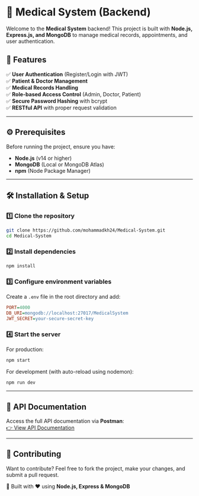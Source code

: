 # 🏥 Medical System (Backend)

Welcome to the **Medical System** backend! This project is built with **Node.js, Express.js, and MongoDB** to manage medical records, appointments, and user authentication.  

## 🚀 Features  
✅ **User Authentication** (Register/Login with JWT)  
✅ **Patient & Doctor Management**  
✅ **Medical Records Handling**  
✅ **Role-based Access Control** (Admin, Doctor, Patient)  
✅ **Secure Password Hashing** with bcrypt  
✅ **RESTful API** with proper request validation  

---

## ⚙️ Prerequisites  
Before running the project, ensure you have:  
- **Node.js** (v14 or higher)  
- **MongoDB** (Local or MongoDB Atlas)  
- **npm** (Node Package Manager)  

---

## 🛠 Installation & Setup  

### 1️⃣ Clone the repository  
```bash
git clone https://github.com/mohammadkh24/Medical-System.git
cd Medical-System
```

### 2️⃣ Install dependencies  
```bash
npm install
```

### 3️⃣ Configure environment variables  
Create a `.env` file in the root directory and add:  
```ini
PORT=4000
DB_URI=mongodb://localhost:27017/MedicalSystem
JWT_SECRET=your-secure-secret-key
```

### 4️⃣ Start the server  
For production:  
```bash
npm start
```
For development (with auto-reload using nodemon):  
```bash
npm run dev
```

---

## 📖 API Documentation  
Access the full API documentation via **Postman**:  
[👉 View API Documentation](https://www.postman.com/teamwork-4920/workspace/my-workspace/collection/38477852-16f766a8-55ec-4d88-8ff2-e9cd84a487ea?action=share&creator=38477852)  

---

## 🤝 Contributing  
Want to contribute? Feel free to fork the project, make your changes, and submit a pull request.  

🔹 Built with ❤️ using **Node.js, Express & MongoDB**  
